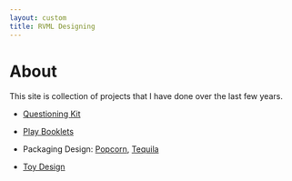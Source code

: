 ```yaml
---
layout: custom
title: RVML Designing
---
```


# About

This site is collection of projects that I have done over the last few years.

* [Questioning Kit](projects/ToyDesign/)

* [Play Booklets](projects/PlayBooklets/)

* Packaging Design: [Popcorn](projects/PackageDesign/Tequila/), [Tequila](projects/PackageDesign/Popcorn/)

* [Toy Design](projects/ToyDesign/)

